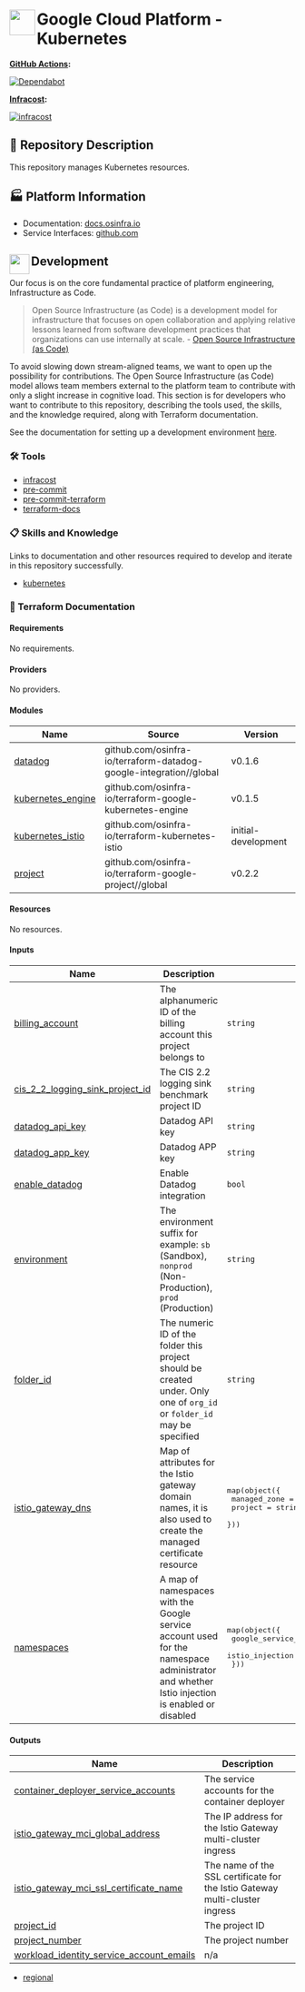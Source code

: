 # <img align="left" width="45" height="45" src="https://github.com/osinfra-io/google-cloud-kubernetes/assets/1610100/9a2afb97-282d-4050-83c5-2e41925e4dc6"> Google Cloud Platform - Kubernetes

**[GitHub Actions](https://github.com/osinfra-io/google-cloud-kubernetes/actions):**

[![Dependabot](https://github.com/osinfra-io/google-cloud-kubernetes/actions/workflows/dependabot.yml/badge.svg)](https://github.com/osinfra-io/google-cloud-kubernetes/actions/workflows/dependabot.yml)

**[Infracost](https://www.infracost.io):**

[![infracost](https://img.shields.io/endpoint?url=https://dashboard.api.infracost.io/shields/json/cbeecfe3-576f-4553-984c-e451a575ee47/repos/19dee006-53a6-4007-be23-d2e44617e789/branch/95a827e0-1914-470d-8faf-78413ec29595)](https://dashboard.infracost.io/org/osinfra-io/repos/19dee006-53a6-4007-be23-d2e44617e789?tab=settings)

## 📄 Repository Description

This repository manages Kubernetes resources.

## 🏭 Platform Information

- Documentation: [docs.osinfra.io](https://docs.osinfra.io/product-guides/google-cloud-platform/kubernetes)
- Service Interfaces: [github.com](https://github.com/osinfra-io/google-cloud-kubernetes/issues/new/choose)

## <img align="left" width="35" height="35" src="https://github.com/osinfra-io/github-organization-management/assets/1610100/39d6ae3b-ccc2-42db-92f1-276a5bc54e65"> Development

Our focus is on the core fundamental practice of platform engineering, Infrastructure as Code.

>Open Source Infrastructure (as Code) is a development model for infrastructure that focuses on open collaboration and applying relative lessons learned from software development practices that organizations can use internally at scale. - [Open Source Infrastructure (as Code)](https://www.osinfra.io)

To avoid slowing down stream-aligned teams, we want to open up the possibility for contributions. The Open Source Infrastructure (as Code) model allows team members external to the platform team to contribute with only a slight increase in cognitive load. This section is for developers who want to contribute to this repository, describing the tools used, the skills, and the knowledge required, along with Terraform documentation.

See the documentation for setting up a development environment [here](https://docs.osinfra.io/fundamentals/development-setup).

### 🛠️ Tools

- [infracost](https://github.com/infracost/infracost)
- [pre-commit](https://github.com/pre-commit/pre-commit)
- [pre-commit-terraform](https://github.com/antonbabenko/pre-commit-terraform)
- [terraform-docs](https://github.com/terraform-docs/terraform-docs)

### 📋 Skills and Knowledge

Links to documentation and other resources required to develop and iterate in this repository successfully.

- [kubernetes](https://kubernetes.io/docs/home)

### 📓 Terraform Documentation

<!-- BEGINNING OF PRE-COMMIT-TERRAFORM DOCS HOOK -->
#### Requirements

No requirements.

#### Providers

No providers.

#### Modules

| Name | Source | Version |
|------|--------|---------|
| <a name="module_datadog"></a> [datadog](#module\_datadog) | github.com/osinfra-io/terraform-datadog-google-integration//global | v0.1.6 |
| <a name="module_kubernetes_engine"></a> [kubernetes\_engine](#module\_kubernetes\_engine) | github.com/osinfra-io/terraform-google-kubernetes-engine | v0.1.5 |
| <a name="module_kubernetes_istio"></a> [kubernetes\_istio](#module\_kubernetes\_istio) | github.com/osinfra-io/terraform-kubernetes-istio | initial-development |
| <a name="module_project"></a> [project](#module\_project) | github.com/osinfra-io/terraform-google-project//global | v0.2.2 |

#### Resources

No resources.

#### Inputs

| Name | Description | Type | Default | Required |
|------|-------------|------|---------|:--------:|
| <a name="input_billing_account"></a> [billing\_account](#input\_billing\_account) | The alphanumeric ID of the billing account this project belongs to | `string` | `"01C550-A2C86B-B8F16B"` | no |
| <a name="input_cis_2_2_logging_sink_project_id"></a> [cis\_2\_2\_logging\_sink\_project\_id](#input\_cis\_2\_2\_logging\_sink\_project\_id) | The CIS 2.2 logging sink benchmark project ID | `string` | n/a | yes |
| <a name="input_datadog_api_key"></a> [datadog\_api\_key](#input\_datadog\_api\_key) | Datadog API key | `string` | n/a | yes |
| <a name="input_datadog_app_key"></a> [datadog\_app\_key](#input\_datadog\_app\_key) | Datadog APP key | `string` | n/a | yes |
| <a name="input_enable_datadog"></a> [enable\_datadog](#input\_enable\_datadog) | Enable Datadog integration | `bool` | `false` | no |
| <a name="input_environment"></a> [environment](#input\_environment) | The environment suffix for example: `sb` (Sandbox), `nonprod` (Non-Production), `prod` (Production) | `string` | `"sb"` | no |
| <a name="input_folder_id"></a> [folder\_id](#input\_folder\_id) | The numeric ID of the folder this project should be created under. Only one of `org_id` or `folder_id` may be specified | `string` | n/a | yes |
| <a name="input_istio_gateway_dns"></a> [istio\_gateway\_dns](#input\_istio\_gateway\_dns) | Map of attributes for the Istio gateway domain names, it is also used to create the managed certificate resource | <pre>map(object({<br>    managed_zone = string<br>    project      = string<br>  }))</pre> | `{}` | no |
| <a name="input_namespaces"></a> [namespaces](#input\_namespaces) | A map of namespaces with the Google service account used for the namespace administrator and whether Istio injection is enabled or disabled | <pre>map(object({<br>    google_service_account = string<br>    istio_injection        = optional(string, "disabled")<br>  }))</pre> | `{}` | no |

#### Outputs

| Name | Description |
|------|-------------|
| <a name="output_container_deployer_service_accounts"></a> [container\_deployer\_service\_accounts](#output\_container\_deployer\_service\_accounts) | The service accounts for the container deployer |
| <a name="output_istio_gateway_mci_global_address"></a> [istio\_gateway\_mci\_global\_address](#output\_istio\_gateway\_mci\_global\_address) | The IP address for the Istio Gateway multi-cluster ingress |
| <a name="output_istio_gateway_mci_ssl_certificate_name"></a> [istio\_gateway\_mci\_ssl\_certificate\_name](#output\_istio\_gateway\_mci\_ssl\_certificate\_name) | The name of the SSL certificate for the Istio Gateway multi-cluster ingress |
| <a name="output_project_id"></a> [project\_id](#output\_project\_id) | The project ID |
| <a name="output_project_number"></a> [project\_number](#output\_project\_number) | The project number |
| <a name="output_workload_identity_service_account_emails"></a> [workload\_identity\_service\_account\_emails](#output\_workload\_identity\_service\_account\_emails) | n/a |
<!-- END OF PRE-COMMIT-TERRAFORM DOCS HOOK -->

- [regional](regional/infra/README.md)
